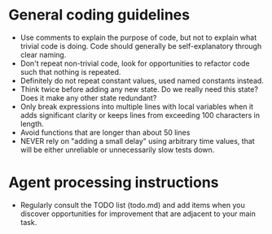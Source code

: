 # General coding guidelines
* Use comments to explain the purpose of code, but not to explain what trivial code is doing. Code should generally be self-explanatory through clear naming.
* Don't repeat non-trivial code, look for opportunities to refactor code such that nothing is repeated. 
* Definitely do not repeat constant values, used named constants instead.
* Think twice before adding any new state. Do we really need this state? Does it make any other state redundant?
* Only break expressions into multiple lines with local variables when it adds significant clarity or keeps lines from exceeding 100 characters in length. 
* Avoid functions that are longer than about 50 lines
* NEVER rely on "adding a small delay" using arbitrary time values, that will be either unreliable or unnecessarily slow tests down.

# Agent processing instructions
* Regularly consult the TODO list (todo.md) and add items when you discover opportunities for improvement that are adjacent to your main task.
